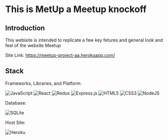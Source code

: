 # This is MetUp a Meetup knockoff

## Introduction
  This webisite is intended to replicate a few key fetures and general look and feel of the website Meetup
  
  Site Link: https://meetup-project-aa.herokuapp.com/
  
## Stack
  Frameworks, Libraries, and Platform:
  
  ![JavaScript](https://img.shields.io/badge/javascript-%23323330.svg?style=for-the-badge&logo=javascript&logoColor=%23F7DF1E) ![React](https://img.shields.io/badge/react-%2320232a.svg?style=for-the-badge&logo=react&logoColor=%2361DAFB) ![Redux](https://img.shields.io/badge/redux-%23593d88.svg?style=for-the-badge&logo=redux&logoColor=white) ![Express.js](https://img.shields.io/badge/express.js-%23404d59.svg?style=for-the-badge&logo=express&logoColor=%2361DAFB) ![HTML5](https://img.shields.io/badge/html5-%23E34F26.svg?style=for-the-badge&logo=html5&logoColor=white) 	![CSS3](https://img.shields.io/badge/css3-%231572B6.svg?style=for-the-badge&logo=css3&logoColor=white) ![NodeJS](https://img.shields.io/badge/node.js-6DA55F?style=for-the-badge&logo=node.js&logoColor=white)
  
  Database:
  
  ![SQLite](https://img.shields.io/badge/sqlite-%2307405e.svg?style=for-the-badge&logo=sqlite&logoColor=white)
  
  Host Site:
  
  ![Heroku](https://img.shields.io/badge/heroku-%23430098.svg?style=for-the-badge&logo=heroku&logoColor=white)
